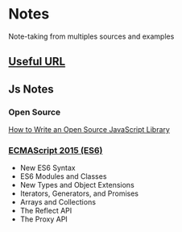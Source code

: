 # <b>Notes</b>
Note-taking from multiples sources and examples

## [Useful URL](url.md)

## Js Notes

### Open Source

[How to Write an Open Source JavaScript Library](micro-library)


### [ECMAScript 2015 (ES6)](ECMAScript-2015_ES6)
* New ES6 Syntax
* ES6 Modules and Classes
* New Types and Object Extensions
* Iterators, Generators, and Promises
* Arrays and Collections
* The Reflect API
* The Proxy API
